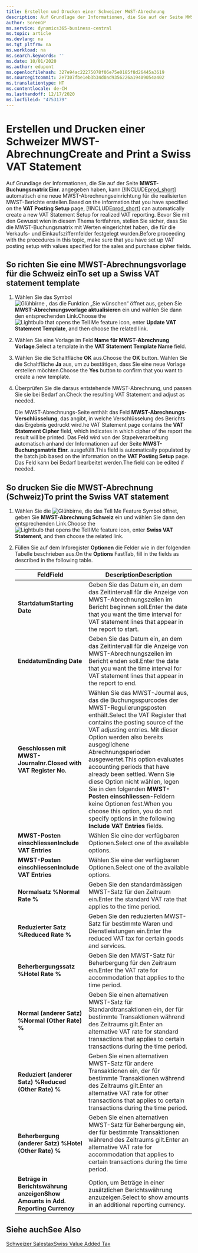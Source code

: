 ```yaml
---
title: Erstellen und Drucken einer Schweizer MWST-Abrechnung
description: Auf Grundlage der Informationen, die Sie auf der Seite MWST-Buchungsmatrix Einr. angegeben haben, kann Business Central automatisch eine neue MWST-Abrechnungseinrichtung für die realisierten MWST-Berichte erstellen. Bevor Sie mit den Gewusst wien in diesem Thema fortfahren, stellen Sie sicher, dass Sie die MWST-Buchungsmatrix mit Werten eingerichtet haben, die für die Verkaufs- und Einkaufsziffernfelder festgelegt wurden.
author: SorenGP
ms.service: dynamics365-business-central
ms.topic: article
ms.devlang: na
ms.tgt_pltfrm: na
ms.workload: na
ms.search.keywords: ''
ms.date: 10/01/2020
ms.author: edupont
ms.openlocfilehash: 327e94ac22275078f06e75e0185f8d26445a3619
ms.sourcegitcommit: 2e7307fbe1eb3b34d0ad9356226a19409054a402
ms.translationtype: HT
ms.contentlocale: de-CH
ms.lasthandoff: 12/17/2020
ms.locfileid: "4753179"
---
```

# <a name="create-and-print-a-swiss-vat-statement"></a><span data-ttu-id="80b7e-104">Erstellen und Drucken einer Schweizer MWST-Abrechnung</span><span class="sxs-lookup"><span data-stu-id="80b7e-104">Create and Print a Swiss VAT Statement</span></span>
<span data-ttu-id="80b7e-105">Auf Grundlage der Informationen, die Sie auf der Seite **MWST-Buchungsmatrix Einr.** angegeben haben, kann [!INCLUDE[prod_short](../../includes/prod_short.md)] automatisch eine neue MWST-Abrechnungseinrichtung für die realisierten MWST-Berichte erstellen.</span><span class="sxs-lookup"><span data-stu-id="80b7e-105">Based on the information that you have specified on the **VAT Posting Setup** page, [!INCLUDE[prod_short](../../includes/prod_short.md)] can automatically create a new VAT Statement Setup for realized VAT reporting.</span></span> <span data-ttu-id="80b7e-106">Bevor Sie mit den Gewusst wien in diesem Thema fortfahren, stellen Sie sicher, dass Sie die MWST-Buchungsmatrix mit Werten eingerichtet haben, die für die Verkaufs- und Einkaufsziffernfelder festgelegt wurden.</span><span class="sxs-lookup"><span data-stu-id="80b7e-106">Before proceeding with the procedures in this topic, make sure that you have set up VAT posting setup with values specified for the sales and purchase cipher fields.</span></span>  

## <a name="to-set-up-a-swiss-vat-statement-template"></a><span data-ttu-id="80b7e-107">So richten Sie eine MWST-Abrechnungsvorlage für die Schweiz ein</span><span class="sxs-lookup"><span data-stu-id="80b7e-107">To set up a Swiss VAT statement template</span></span>  

1.  <span data-ttu-id="80b7e-108">Wählen Sie das Symbol ![Glühbirne , das die Funktion „Sie wünschen“ öffnet](../../media/ui-search/search_small.png "Tell me-Funktion") aus, geben Sie **MWST-Abrechnungsvorlage aktualisieren** ein und wählen Sie dann den entsprechenden Link.</span><span class="sxs-lookup"><span data-stu-id="80b7e-108">Choose the ![Lightbulb that opens the Tell Me feature](../../media/ui-search/search_small.png "Tell me what you want to do") icon, enter **Update VAT Statement Template**, and then choose the related link.</span></span>  
2.  <span data-ttu-id="80b7e-109">Wählen Sie eine Vorlage im Feld **Name für MWST-Abrechnung Vorlage**.</span><span class="sxs-lookup"><span data-stu-id="80b7e-109">Select a template in the **VAT Statement Template Name** field.</span></span>
3.  <span data-ttu-id="80b7e-110">Wählen Sie die Schaltfläche **OK** aus.</span><span class="sxs-lookup"><span data-stu-id="80b7e-110">Choose the **OK** button.</span></span> <span data-ttu-id="80b7e-111">Wählen Sie die Schaltfläche **Ja** aus, um zu bestätigen, dass Sie eine neue Vorlage erstellen möchten.</span><span class="sxs-lookup"><span data-stu-id="80b7e-111">Choose the **Yes** button to confirm that you want to create a new template.</span></span>  
4.  <span data-ttu-id="80b7e-112">Überprüfen Sie die daraus entstehende MWST-Abrechnung, und passen Sie sie bei Bedarf an.</span><span class="sxs-lookup"><span data-stu-id="80b7e-112">Check the resulting VAT Statement and adjust as needed.</span></span>  

     <span data-ttu-id="80b7e-113">Die MWST-Abrechnungs-Seite enthält das Feld **MWST-Abrechnungs-Verschlüsselung**, das angibt, in welche Verschlüsselung des Berichts das Ergebnis gedruckt wird.</span><span class="sxs-lookup"><span data-stu-id="80b7e-113">he VAT Statement page contains the **VAT Statement Cipher** field, which indicates in which cipher of the report the result will be printed.</span></span> <span data-ttu-id="80b7e-114">Das Feld wird von der Stapelverarbeitung automatisch anhand der Informationen auf der Seite **MWST-Buchungsmatrix Einr.** ausgefüllt.</span><span class="sxs-lookup"><span data-stu-id="80b7e-114">This field is automatically populated by the batch job based on the information on the **VAT Posting Setup** page.</span></span> <span data-ttu-id="80b7e-115">Das Feld kann bei Bedarf bearbeitet werden.</span><span class="sxs-lookup"><span data-stu-id="80b7e-115">The field can be edited if needed.</span></span>  

## <a name="to-print-the-swiss-vat-statement"></a><span data-ttu-id="80b7e-116">So drucken Sie die MWST-Abrechnung (Schweiz)</span><span class="sxs-lookup"><span data-stu-id="80b7e-116">To print the Swiss VAT statement</span></span>  

1.  <span data-ttu-id="80b7e-117">Wählen Sie die ![Glühbirne, die das Tell Me Feature](../../media/ui-search/search_small.png "Tell me-Funktion") Symbol öffnet, geben Sie **MWST-Abrechnung Schweiz** ein und wählen Sie dann den entsprechenden Link.</span><span class="sxs-lookup"><span data-stu-id="80b7e-117">Choose the ![Lightbulb that opens the Tell Me feature](../../media/ui-search/search_small.png "Tell me what you want to do") icon, enter **Swiss VAT Statement**, and then choose the related link.</span></span>  
2.  <span data-ttu-id="80b7e-118">Füllen Sie auf dem Inforegister **Optionen** die Felder wie in der folgenden Tabelle beschrieben aus.</span><span class="sxs-lookup"><span data-stu-id="80b7e-118">On the **Options** FastTab, fill in the fields as described in the following table.</span></span>  

    |<span data-ttu-id="80b7e-119">Feld</span><span class="sxs-lookup"><span data-stu-id="80b7e-119">Field</span></span>|<span data-ttu-id="80b7e-120">Description</span><span class="sxs-lookup"><span data-stu-id="80b7e-120">Description</span></span>|  
    |---------------------------------|---------------------------------------|  
    |<span data-ttu-id="80b7e-121">**Startdatum**</span><span class="sxs-lookup"><span data-stu-id="80b7e-121">**Starting Date**</span></span>|<span data-ttu-id="80b7e-122">Geben Sie das Datum ein, an dem das Zeitintervall für die Anzeige von MWST-Abrechnungszeilen im Bericht beginnen soll.</span><span class="sxs-lookup"><span data-stu-id="80b7e-122">Enter the date that you want the time interval for VAT statement lines that appear in the report to start.</span></span>|  
    |<span data-ttu-id="80b7e-123">**Enddatum**</span><span class="sxs-lookup"><span data-stu-id="80b7e-123">**Ending Date**</span></span>|<span data-ttu-id="80b7e-124">Geben Sie das Datum ein, an dem das Zeitintervall für die Anzeige von MWST-Abrechnungszeilen im Bericht enden soll.</span><span class="sxs-lookup"><span data-stu-id="80b7e-124">Enter the date that you want the time interval for VAT statement lines that appear in the report to end.</span></span>|  
    |<span data-ttu-id="80b7e-125">**Geschlossen mit MWST-Journalnr.**</span><span class="sxs-lookup"><span data-stu-id="80b7e-125">**Closed with VAT Register No.**</span></span>|<span data-ttu-id="80b7e-126">Wählen Sie das MWST-Journal aus, das die Buchungsspurcodes der MWST-Regulierungsposten enthält.</span><span class="sxs-lookup"><span data-stu-id="80b7e-126">Select the VAT Register that contains the posting source of the VAT adjusting entries.</span></span> <span data-ttu-id="80b7e-127">Mit dieser Option werden also bereits ausgeglichene Abrechnungsperioden ausgewertet.</span><span class="sxs-lookup"><span data-stu-id="80b7e-127">This option evaluates accounting periods that have already been settled.</span></span> <span data-ttu-id="80b7e-128">Wenn Sie diese Option nicht wählen, legen Sie in den folgenden **MWST-Posten einschliessen**-Feldern keine Optionen fest.</span><span class="sxs-lookup"><span data-stu-id="80b7e-128">When you choose this option, you do not specify options in the following **Include VAT Entries** fields.</span></span>|  
    |<span data-ttu-id="80b7e-129">**MWST-Posten einschliessen**</span><span class="sxs-lookup"><span data-stu-id="80b7e-129">**Include VAT Entries**</span></span>|<span data-ttu-id="80b7e-130">Wählen Sie eine der verfügbaren Optionen.</span><span class="sxs-lookup"><span data-stu-id="80b7e-130">Select one of the available options.</span></span>|  
    |<span data-ttu-id="80b7e-131">**MWST-Posten einschliessen**</span><span class="sxs-lookup"><span data-stu-id="80b7e-131">**Include VAT Entries**</span></span>|<span data-ttu-id="80b7e-132">Wählen Sie eine der verfügbaren Optionen.</span><span class="sxs-lookup"><span data-stu-id="80b7e-132">Select one of the available options.</span></span>|  
    |<span data-ttu-id="80b7e-133">**Normalsatz %**</span><span class="sxs-lookup"><span data-stu-id="80b7e-133">**Normal Rate %**</span></span>|<span data-ttu-id="80b7e-134">Geben Sie den standardmässigen MWST-Satz für den Zeitraum ein.</span><span class="sxs-lookup"><span data-stu-id="80b7e-134">Enter the standard VAT rate that applies to the time period.</span></span>|  
    |<span data-ttu-id="80b7e-135">**Reduzierter Satz %**</span><span class="sxs-lookup"><span data-stu-id="80b7e-135">**Reduced Rate %**</span></span>|<span data-ttu-id="80b7e-136">Geben Sie den reduzierten MWST-Satz für bestimmte Waren und Dienstleistungen ein.</span><span class="sxs-lookup"><span data-stu-id="80b7e-136">Enter the reduced VAT tax for certain goods and services.</span></span>|  
    |<span data-ttu-id="80b7e-137">**Beherbergungssatz %**</span><span class="sxs-lookup"><span data-stu-id="80b7e-137">**Hotel Rate %**</span></span>|<span data-ttu-id="80b7e-138">Geben Sie den MWST-Satz für Beherbergung für den Zeitraum ein.</span><span class="sxs-lookup"><span data-stu-id="80b7e-138">Enter the VAT rate for accommodation that applies to the time period.</span></span>|  
    |<span data-ttu-id="80b7e-139">**Normal (anderer Satz) %**</span><span class="sxs-lookup"><span data-stu-id="80b7e-139">**Normal (Other Rate) %**</span></span>|<span data-ttu-id="80b7e-140">Geben Sie einen alternativen MWST-Satz für Standardtransaktionen ein, der für bestimmte Transaktionen während des Zeitraums gilt.</span><span class="sxs-lookup"><span data-stu-id="80b7e-140">Enter an alternative VAT rate for standard transactions that applies to certain transactions during the time period.</span></span>|  
    |<span data-ttu-id="80b7e-141">**Reduziert (anderer Satz) %**</span><span class="sxs-lookup"><span data-stu-id="80b7e-141">**Reduced (Other Rate) %**</span></span>|<span data-ttu-id="80b7e-142">Geben Sie einen alternativen MWST-Satz für andere Transaktionen ein, der für bestimmte Transaktionen während des Zeitraums gilt.</span><span class="sxs-lookup"><span data-stu-id="80b7e-142">Enter an alternative VAT rate for other transactions that applies to certain transactions during the time period.</span></span>|  
    |<span data-ttu-id="80b7e-143">**Beherbergung (anderer Satz) %**</span><span class="sxs-lookup"><span data-stu-id="80b7e-143">**Hotel (Other Rate) %**</span></span>|<span data-ttu-id="80b7e-144">Geben Sie einen alternativen MWST-Satz für Beherbergung ein, der für bestimmte Transaktionen während des Zeitraums gilt.</span><span class="sxs-lookup"><span data-stu-id="80b7e-144">Enter an alternative VAT rate for accommodation that applies to certain transactions during the time period.</span></span>|  
    |<span data-ttu-id="80b7e-145">**Beträge in Berichtswährung anzeigen**</span><span class="sxs-lookup"><span data-stu-id="80b7e-145">**Show Amounts in Add. Reporting Currency**</span></span>|<span data-ttu-id="80b7e-146">Option, um Beträge in einer zusätzlichen Berichtswährung anzuzeigen.</span><span class="sxs-lookup"><span data-stu-id="80b7e-146">Select to show amounts in an additional reporting currency.</span></span>|  

## <a name="see-also"></a><span data-ttu-id="80b7e-147">Siehe auch</span><span class="sxs-lookup"><span data-stu-id="80b7e-147">See Also</span></span>  
 [<span data-ttu-id="80b7e-148">Schweizer Salestax</span><span class="sxs-lookup"><span data-stu-id="80b7e-148">Swiss Value Added Tax</span></span>](swiss-value-added-tax.md)
